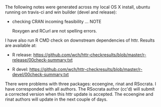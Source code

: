 The following notes were generated across my local OS X install, ubuntu running on travis-ci and win builder (devel and release):

* checking CRAN incoming feasibility ... NOTE

  Roxygen and RCurl are not spelling errors.

I have also run R CMD check on downstream dependencies of httr. Results are available at:

* R release: https://github.com/wch/httr-checkresults/blob/master/r-release/00check-summary.txt

* R devel: https://github.com/wch/httr-checkresults/blob/master/r-devel/00check-summary.txt

There were problems with three packages: ecoengine, rinat and RSocrata. I have corresponded with all authors. The RSocrata author (cc'd) will submit a corrected version when this httr update is accepted. The ecoengine and rinat authors will update in the next couple of days.
